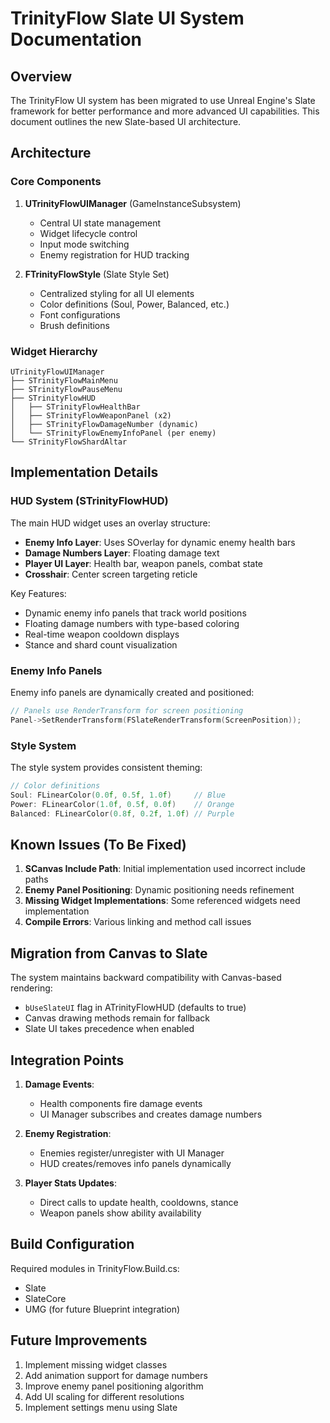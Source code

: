 # TrinityFlow Slate UI System Documentation

## Overview

The TrinityFlow UI system has been migrated to use Unreal Engine's Slate framework for better performance and more advanced UI capabilities. This document outlines the new Slate-based UI architecture.

## Architecture

### Core Components

1. **UTrinityFlowUIManager** (GameInstanceSubsystem)
   - Central UI state management
   - Widget lifecycle control
   - Input mode switching
   - Enemy registration for HUD tracking

2. **FTrinityFlowStyle** (Slate Style Set)
   - Centralized styling for all UI elements
   - Color definitions (Soul, Power, Balanced, etc.)
   - Font configurations
   - Brush definitions

### Widget Hierarchy

```
UTrinityFlowUIManager
├── STrinityFlowMainMenu
├── STrinityFlowPauseMenu
├── STrinityFlowHUD
│   ├── STrinityFlowHealthBar
│   ├── STrinityFlowWeaponPanel (x2)
│   ├── STrinityFlowDamageNumber (dynamic)
│   └── STrinityFlowEnemyInfoPanel (per enemy)
└── STrinityFlowShardAltar
```

## Implementation Details

### HUD System (STrinityFlowHUD)

The main HUD widget uses an overlay structure:
- **Enemy Info Layer**: Uses SOverlay for dynamic enemy health bars
- **Damage Numbers Layer**: Floating damage text
- **Player UI Layer**: Health bar, weapon panels, combat state
- **Crosshair**: Center screen targeting reticle

Key Features:
- Dynamic enemy info panels that track world positions
- Floating damage numbers with type-based coloring
- Real-time weapon cooldown displays
- Stance and shard count visualization

### Enemy Info Panels

Enemy info panels are dynamically created and positioned:
```cpp
// Panels use RenderTransform for screen positioning
Panel->SetRenderTransform(FSlateRenderTransform(ScreenPosition));
```

### Style System

The style system provides consistent theming:
```cpp
// Color definitions
Soul: FLinearColor(0.0f, 0.5f, 1.0f)     // Blue
Power: FLinearColor(1.0f, 0.5f, 0.0f)    // Orange
Balanced: FLinearColor(0.8f, 0.2f, 1.0f) // Purple
```

## Known Issues (To Be Fixed)

1. **SCanvas Include Path**: Initial implementation used incorrect include paths
2. **Enemy Panel Positioning**: Dynamic positioning needs refinement
3. **Missing Widget Implementations**: Some referenced widgets need implementation
4. **Compile Errors**: Various linking and method call issues

## Migration from Canvas to Slate

The system maintains backward compatibility with Canvas-based rendering:
- `bUseSlateUI` flag in ATrinityFlowHUD (defaults to true)
- Canvas drawing methods remain for fallback
- Slate UI takes precedence when enabled

## Integration Points

1. **Damage Events**: 
   - Health components fire damage events
   - UI Manager subscribes and creates damage numbers

2. **Enemy Registration**:
   - Enemies register/unregister with UI Manager
   - HUD creates/removes info panels dynamically

3. **Player Stats Updates**:
   - Direct calls to update health, cooldowns, stance
   - Weapon panels show ability availability

## Build Configuration

Required modules in TrinityFlow.Build.cs:
- Slate
- SlateCore
- UMG (for future Blueprint integration)

## Future Improvements

1. Implement missing widget classes
2. Add animation support for damage numbers
3. Improve enemy panel positioning algorithm
4. Add UI scaling for different resolutions
5. Implement settings menu using Slate